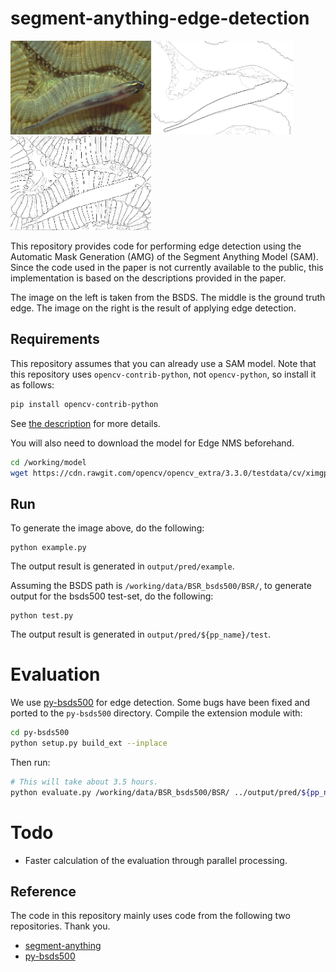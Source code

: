 # segment-anything-edge-detection

<p>
<img src='assets/fish.jpg' height=150px /> <img src='assets/fish_gt.png' height=150px /> <img src='assets/edge.png' height=150px />
</p>

This repository provides code for performing edge detection using the Automatic Mask Generation (AMG) of the Segment Anything Model (SAM). Since the code used in the paper is not currently available to the public, this implementation is based on the descriptions provided in the paper.

The image on the left is taken from the BSDS. The middle is the ground truth edge. The image on the right is the result of applying edge detection.

## Requirements
This repository assumes that you can already use a SAM model. 
Note that this repository uses `opencv-contrib-python`, not `opencv-python`, so install it as follows:
```bash
pip install opencv-contrib-python
```
See [the description](https://pypi.org/project/opencv-contrib-python/) for more details.

You will also need to download the model for Edge NMS beforehand.
```bash
cd /working/model
wget https://cdn.rawgit.com/opencv/opencv_extra/3.3.0/testdata/cv/ximgproc/model.yml.gz
```

## Run
To generate the image above, do the following:
```
python example.py
```
The output result is generated in `output/pred/example`.

Assuming the BSDS path is `/working/data/BSR_bsds500/BSR/`, to generate output for the bsds500 test-set, do the following:
```
python test.py
```
The output result is generated in `output/pred/${pp_name}/test`.

# Evaluation
We use [py-bsds500](https://github.com/Britefury/py-bsds500/tree/master) for edge detection. Some bugs have been fixed and ported to the `py-bsds500` directory.
Compile the extension module with:
```bash
cd py-bsds500
python setup.py build_ext --inplace
```
Then run:
```bash
# This will take about 3.5 hours.
python evaluate.py /working/data/BSR_bsds500/BSR/ ../output/pred/${pp_name} test --thresholds 99
```

# Todo
- Faster calculation of the evaluation through parallel processing.

## Reference
The code in this repository mainly uses code from the following two repositories. Thank you.
- [segment-anything](https://github.com/facebookresearch/segment-anything)
- [py-bsds500](https://github.com/Britefury/py-bsds500/tree/master)